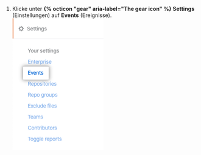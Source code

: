 1. Klicke unter **{% octicon "gear" aria-label="The gear icon" %} Settings** (Einstellungen) auf **Events** (Ereignisse). ![Registerkarte „Events" (Ereignisse)](/assets/images/help/insights/events-tab.png)
